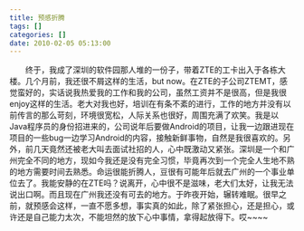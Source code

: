 ```yaml
---
title: 预感折腾
tags: []
categories: []
date: 2010-02-05 05:13:00 
---
```



&emsp;&emsp;终于，我成了深圳的软件园那人堆的一份子，带着ZTE的工卡出入于各栋大楼。几个月前，我还很不屑这样的生活，but now。在ZTE的子公司ZTEMT，感觉蛮好的，实话说我热爱我的工作和我的公司，虽然工资并不是很高，但是我很enjoy这样的生活。老大对我也好，培训在有条不紊的进行，工作的地方并没有以前传言的那么苛刻，环境很宽松，人际关系也很好，周围充满了欢笑。我是以Java程序员的身份招进来的，公司说年后要做Android的项目，让我一边跟进现在项目的一些bug一边学习Android的内容，接触新鲜事物，自然是我很喜欢的。另外，前几天竟然还被老大叫去面试社招的人，心中既激动又紧张。深圳是一个和广州完全不同的地方，现如今我还是没有完全习惯，毕竟再次到一个完全人生地不熟的地方需要时间去熟悉。命运很能折腾人，豆很有可能年后就去广州的一个事业单位去了。我能安静的在ZTE吗？说离开，心中很不是滋味，老大们太好，让我无法说出口啊。而且现在广州我还没有可去的地方。于昨夜开始，辗转难眠。很早之前，就预感会这样，一直不愿多想，事实真的如此，除了紧张担心，还是担心，或许还是自己能力太次，不能坦然的放下心中事情，拿得起放得下。哎~~~~